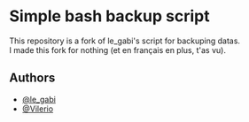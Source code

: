 # Simple bash backup script

This repository is a fork of le_gabi's script for backuping datas.<br/>
I made this fork for nothing (et en français en plus, t'as vu).
## Authors

- [@le_gabi](https://github.com/legabi)
- [@Vilerio](https://github.com/Vilerio)


    
